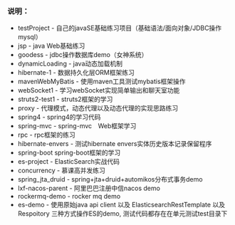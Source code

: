 ### 说明：
* testProject - 自己的javaSE基础练习项目（基础语法/面向对象/JDBC操作mysql）
* jsp - java Web基础练习
* goodess - jdbc操作数据库demo（女神系统）
* dynamicLoading - java动态加载机制
* hibernate-1  - 数据持久化层ORM框架练习
* mavenWebMyBatis - 使用maven工具测试mybatis框架操作
* webSocket1 - 学习webSocket实现简单输出和聊天室功能
* struts2-test1 - struts2框架的学习
* proxy - 代理模式，动态代理以及动态代理的实现思路练习
* spring4 - spring4的学习代码
* spring-mvc - spring-mvc　Web框架学习
* rpc - rpc框架的练习
* hibernate-envers - 测试hibernate envers实体历史版本记录保留程序
* spring-boot spring-boot框架的学习
* es-project - ElasticSearch实战代码
* concurrency - 慕课高并发练习
* spring_jta_druid - spring+jta+druid+automikos分布式事务demo
* lxf-nacos-parent - 阿里巴巴注册中信nacos demo
* rockermq-demo - rocker mq  demo
* es-demo - 使用原始java api client 以及 ElasticsearchRestTemplate 以及 Respoitory 三种方式操作ES的demo, 测试代码都存在在单元测试test目录下
